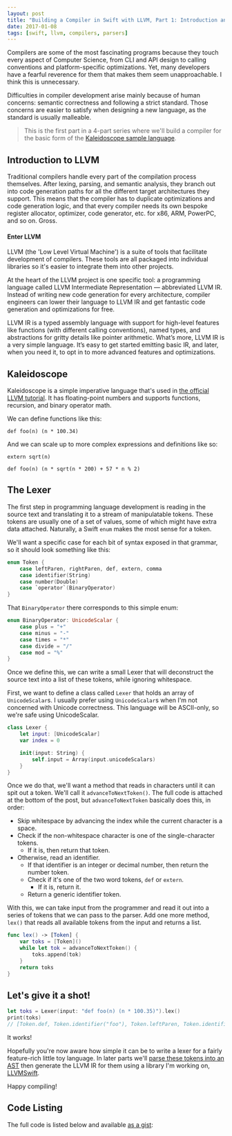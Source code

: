 ```yaml
---
layout: post
title: "Building a Compiler in Swift with LLVM, Part 1: Introduction and the Lexer"
date: 2017-01-08
tags: [swift, llvm, compilers, parsers]
---
```


Compilers are some of the most fascinating programs because they touch every
aspect of Computer Science, from CLI and API design to calling conventions and
platform-specific optimizations. Yet, many developers have a fearful reverence
for them that makes them seem unapproachable. I think this is unnecessary.

Difficulties in compiler development arise mainly because of human concerns:
semantic correctness and following a strict standard. Those concerns are easier
to satisfy when designing a new language, as the standard is usually malleable.

> This is the first part in a 4-part series where we'll build a compiler for the
> basic form of the [Kaleidoscope sample language](http://llvm.org/docs/tutorial/index.html).


## Introduction to LLVM

Traditional compilers handle every part of the compilation process themselves.
After lexing, parsing, and semantic analysis, they branch out into code
generation paths for all the different target architectures they
support. This means that the compiler has to duplicate optimizations and
code generation logic, and that every compiler needs its own bespoke
register allocator, optimizer, code generator, etc. for x86, ARM, PowerPC, and
so on. Gross.

#### Enter LLVM

LLVM (the 'Low Level Virtual Machine') is a suite of tools that facilitate
development of compilers. These tools are all packaged into individual libraries
so it's easier to integrate them into other projects.

At the heart of the LLVM project is one specific tool: a programming language
called LLVM Intermediate Representation — abbreviated LLVM IR.
Instead of writing new code generation for every architecture, compiler
engineers can lower their language to LLVM IR and get fantastic code generation
and optimizations for free.

LLVM IR is a typed assembly language with support for high-level
features like functions (with different calling conventions), named types, and
abstractions for gritty details like pointer arithmetic.
What’s more, LLVM IR is a very simple language. It’s easy to get started
emitting basic IR, and later, when you need it, to opt in to more advanced
features and optimizations.

## Kaleidoscope

Kaleidoscope is a simple imperative language that's used in [the official LLVM tutorial](http://www.llvm.org/docs/tutorial/).
It has floating-point numbers and supports functions, recursion, and
binary operator math.

We can define functions like this:

```
def foo(n) (n * 100.34)
```

And we can scale up to more complex expressions and definitions like so:

```
extern sqrt(n)

def foo(n) (n * sqrt(n * 200) + 57 * n % 2)
```

## The Lexer

The first step in programming language development is reading in the source text
and translating it to a stream of manipulatable tokens. These tokens are usually
one of a set of values, some of which might have extra data attached. Naturally,
a Swift `enum` makes the most sense for a token.

We'll want a specific case for each bit of syntax exposed in that grammar, so it
should look something like this:

```swift
enum Token {
    case leftParen, rightParen, def, extern, comma
    case identifier(String)
    case number(Double)
    case `operator`(BinaryOperator)
}
```

That `BinaryOperator` there corresponds to this simple enum:

```swift
enum BinaryOperator: UnicodeScalar {
    case plus = "+"
    case minus = "-"
    case times = "*"
    case divide = "/"
    case mod = "%"
}
```

Once we define this, we can write a small Lexer that will deconstruct the source
text into a list of these tokens, while ignoring whitespace.

First, we want to define a class called `Lexer` that holds an array of
`UnicodeScalar`s. I usually prefer using `UnicodeScalar`s when I'm not
concerned with Unicode correctness. This language will be ASCII-only, so we're
safe using UnicodeScalar.

```swift
class Lexer {
    let input: [UnicodeScalar]
    var index = 0

    init(input: String) {
        self.input = Array(input.unicodeScalars)
    }
}
```

Once we do that, we'll want a method that reads in characters until it can
spit out a token. We'll call it `advanceToNextToken()`. The full code is
attached at the bottom of the post, but `advanceToNextToken` basically does
this, in order:

- Skip whitespace by advancing the index while the current character is a space.
- Check if the non-whitespace character is one of the single-character tokens.
    - If it is, then return that token.
- Otherwise, read an identifier.
    - If that identifier is an integer or decimal number, then return the number token.
    - Check if it's one of the two word tokens, `def` or `extern`.
        - If it is, return it.
    - Return a generic identifier token.

With this, we can take input from the programmer and read it out into a series of tokens that we can pass to the parser. Add one more method, `lex()` that
reads all available tokens from the input and returns a list.

```swift
func lex() -> [Token] {
    var toks = [Token]()
    while let tok = advanceToNextToken() {
        toks.append(tok)
    }
    return toks
}
```

## Let's give it a shot!

```swift
let toks = Lexer(input: "def foo(n) (n * 100.35)").lex()
print(toks)
// [Token.def, Token.identifier("foo"), Token.leftParen, Token.identifier("n"), Token.rightParen, Token.leftParen, Token.identifier("n"), Token.operator(BinaryOperator.times), Token.number(100.34), Token.rightParen]
```

It works!

Hopefully you're now aware how simple it can be to write a lexer for a fairly
feature-rich little toy language. In later parts we'll [parse these tokens into
an AST](https://harlanhaskins.com/2017/01/09/building-a-compiler-with-swift-in-llvm-part-2-ast-and-the-parser.html) then generate the LLVM IR for them using a library I'm working on,
[LLVMSwift](https://github.com/harlanhaskins/LLVMSwift).

Happy compiling!

## Code Listing

The full code is listed below and available [as a gist](https://gist.github.com/harlanhaskins/1d14f1ab048256d8dfa2f875f893b30d):

<script src="https://gist.github.com/harlanhaskins/1d14f1ab048256d8dfa2f875f893b30d.js"></script>
